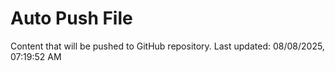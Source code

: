 # Auto Push File

Content that will be pushed to GitHub repository.
Last updated: 08/08/2025, 07:19:52 AM